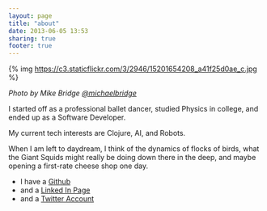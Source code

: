 ```yaml
---
layout: page
title: "about"
date: 2013-06-05 13:53
sharing: true
footer: true
---
```


{% img https://c3.staticflickr.com/3/2946/15201654208_a41f25d0ae_c.jpg %}

_Photo by Mike Bridge [@michaelbridge](https://twitter.com/michaelbridge)_

I started off as a professional ballet dancer, studied Physics in college, and ended up as a Software Developer.

My current tech interests are Clojure, AI, and Robots.

When I am left to daydream, I think of the dynamics of flocks of birds, what the Giant Squids might really be doing down there in the deep, and maybe opening a first-rate cheese shop one day.


* I have a [Github](https://github.com/gigasquid)
* and a [Linked In Page](http://www.linkedin.com/in/carinmeier)
* and a [Twitter Account](http://twitter.com/gigasquid)

